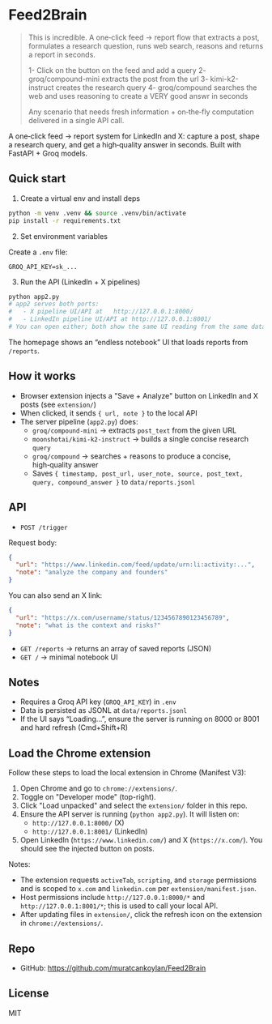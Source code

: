 # Feed2Brain

> This is incredible. A one‑click feed → report flow that extracts a post, formulates a research question, runs web search, reasons and returns a report in seconds.
>
> 1- Click on the button on the feed and add a query
> 2- groq/compound-mini extracts the post from the url
> 3- kimi-k2-instruct creates the research query
> 4- groq/compound searches the web and uses reasoning to create a VERY good answr in seconds
>
> Any scenario that needs fresh information + on‑the‑fly computation delivered in a single API call.

A one‑click feed → report system for LinkedIn and X: capture a post, shape a research query, and get a high‑quality answer in seconds. Built with FastAPI + Groq models.

## Quick start

1) Create a virtual env and install deps

```bash
python -m venv .venv && source .venv/bin/activate
pip install -r requirements.txt
```

2) Set environment variables

Create a `.env` file:

```
GROQ_API_KEY=sk_...
```

3) Run the API (LinkedIn + X pipelines)

```bash
python app2.py
# app2 serves both ports:
#   - X pipeline UI/API at   http://127.0.0.1:8000/
#   - LinkedIn pipeline UI/API at http://127.0.0.1:8001/
# You can open either; both show the same UI reading from the same data.
```

The homepage shows an “endless notebook” UI that loads reports from `/reports`.

## How it works

- Browser extension injects a "Save + Analyze" button on LinkedIn and X posts (see `extension/`)
- When clicked, it sends `{ url, note }` to the local API
- The server pipeline (`app2.py`) does:
  - `groq/compound-mini` → extracts `post_text` from the given URL
  - `moonshotai/kimi-k2-instruct` → builds a single concise research `query`
  - `groq/compound` → searches + reasons to produce a concise, high‑quality answer
  - Saves `{ timestamp, post_url, user_note, source, post_text, query, compound_answer }` to `data/reports.jsonl`

## API

- `POST /trigger`

Request body:

```json
{
  "url": "https://www.linkedin.com/feed/update/urn:li:activity:...",
  "note": "analyze the company and founders"
}
```

You can also send an X link:

```json
{
  "url": "https://x.com/username/status/1234567890123456789",
  "note": "what is the context and risks?"
}
```

- `GET /reports` → returns an array of saved reports (JSON)
- `GET /` → minimal notebook UI

## Notes

- Requires a Groq API key (`GROQ_API_KEY`) in `.env`
- Data is persisted as JSONL at `data/reports.jsonl`
- If the UI says “Loading…”, ensure the server is running on 8000 or 8001 and hard refresh (Cmd+Shift+R)

## Load the Chrome extension

Follow these steps to load the local extension in Chrome (Manifest V3):

1. Open Chrome and go to `chrome://extensions/`.
2. Toggle on "Developer mode" (top-right).
3. Click "Load unpacked" and select the `extension/` folder in this repo.
4. Ensure the API server is running (`python app2.py`). It will listen on:
   - `http://127.0.0.1:8000/` (X)
   - `http://127.0.0.1:8001/` (LinkedIn)
5. Open LinkedIn (`https://www.linkedin.com/`) and X (`https://x.com/`). You should see the injected button on posts.

Notes:
- The extension requests `activeTab`, `scripting`, and `storage` permissions and is scoped to `x.com` and `linkedin.com` per `extension/manifest.json`.
- Host permissions include `http://127.0.0.1:8000/*` and `http://127.0.0.1:8001/*`; this is used to call your local API.
- After updating files in `extension/`, click the refresh icon on the extension in `chrome://extensions/`.

## Repo

- GitHub: https://github.com/muratcankoylan/Feed2Brain

## License

MIT

